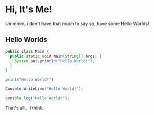 # Hi, It's Me!
Ummmm, i don't have that much to say so, have some Hello Worlds!

## Hello Worlds
```java
public class Main {
  public static void main(String[] args) {
    System.out.println("Hello World!");
  }
}
```
```py
print("Hello World!")
```
```cs
Console.WriteLine("Hello World!");
```
```js
console.log("Hello World!");
```
That's all... I think.
